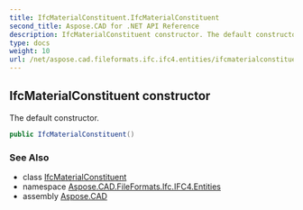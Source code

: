 ```yaml
---
title: IfcMaterialConstituent.IfcMaterialConstituent
second_title: Aspose.CAD for .NET API Reference
description: IfcMaterialConstituent constructor. The default constructor
type: docs
weight: 10
url: /net/aspose.cad.fileformats.ifc.ifc4.entities/ifcmaterialconstituent/ifcmaterialconstituent/
---
```

## IfcMaterialConstituent constructor

The default constructor.

```csharp
public IfcMaterialConstituent()
```

### See Also

* class [IfcMaterialConstituent](../)
* namespace [Aspose.CAD.FileFormats.Ifc.IFC4.Entities](../../ifcmaterialconstituent/)
* assembly [Aspose.CAD](../../../)


